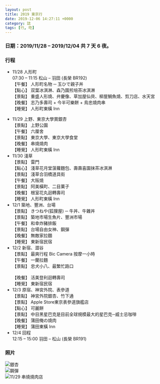 ```yaml
---
layout: post
title: 2019 東京行
date: 2019-12-06 14:27:11 +0000
category: 誌
tags: [行, 吃]
---
```


### 日期：2019/11/28 – 2019/12/04 共 7 天 6 夜。

### 行程

- 11/28	人形町<br />
	07:30 – 11:15 松山 – 羽田 (長榮 BR192)<br />
	【午餐】	人形町名物 ─ 玉ひで親子丼<br />
	【點心】	双葉冰淇淋、森乃園煎培茶冰淇淋<br />
	【景點】	重盛人形燒、弁慶像、草加屋仙貝、柳屋鯛魚燒、剪刀店、水天宮<br />
	【晚餐】	志乃多壽司 + 今半可樂餅 + 鳥忠燒肉串<br />
	【睡覺】	人形町東橫 Inn<br />
<!--more-->
- 11/29	上野、東京大學賞銀杏<br />
	【景點】	上野公園<br />
	【午餐】	六厘舍<br />
	【景點】	東京大學、東京大學食堂<br />
	【晚餐】	串燒燒肉<br />
	【睡覺】	人形町東橫 Inn<br />
- 11/30	淺草<br />
	【景點】	雷門<br />
	【點心】	淺草花月堂菠蘿麵包、壽壽喜園抹茶冰淇淋<br />
	【景點】	淺草合羽橋道具街<br />
	【午餐】	大阪燒<br />
	【景點】	阿美橫町、二目菓子<br />
	【晚餐】	根室花丸迴轉壽司<br />
	【睡覺】	人形町東橫 Inn<br />
- 12/1	築地、豐洲、台場<br />
	【景點】	きつねや(狐狸屋) ─ 牛丼、牛雜丼<br />
	【景點】	築地市場生魚片、豐洲市場<br />
	【午餐】	和幸炸豬排飯<br />
	【景點】	台場自由女神、鋼彈<br />
	【晚餐】	無敵家拉麵<br />
	【睡覺】	東新宿民宿<br />
- 12/2	新宿、澀谷<br />
	【景點】	最爽行程 Bic Camera 按摩一小時<br />
	【午餐】	一蘭拉麵<br />
	【景點】	忠犬小八、最繁忙路口<br />	
	【晚餐】	活美登利迴轉壽司<br />
	【睡覺】	東新宿民宿<br />
- 12/3	原宿、神宮外院、表參道<br />
	【景點】	神宮外院銀杏、竹下通<br />
	【景點】	Apple Store東京表參道旗艦店<br />
	【點心】	可麗餅<br />
	【景點】	中目黑星巴克是目前全球規模最大的星巴克─威士忌咖啡<br />
	【晚餐】	蒲田俺の燒肉<br />
	【睡覺】	蒲田東橫 Inn<br />
- 12/4	回程<br />
	12:15 – 15:00 羽田 – 松山 (長榮 BR191)<br />

### 照片

![銀杏](/blog/assets/images/2019/tokyo1.jpg "左：上野公園，右：東京大學")<br />
![鋼彈](/blog/assets/images/2019/tokyo2.jpg "台場鋼彈")<br />
![11/29 串燒燒肉店](/blog/assets/images/2019/tokyo.jpg "11/29 串燒燒肉店")<br />

